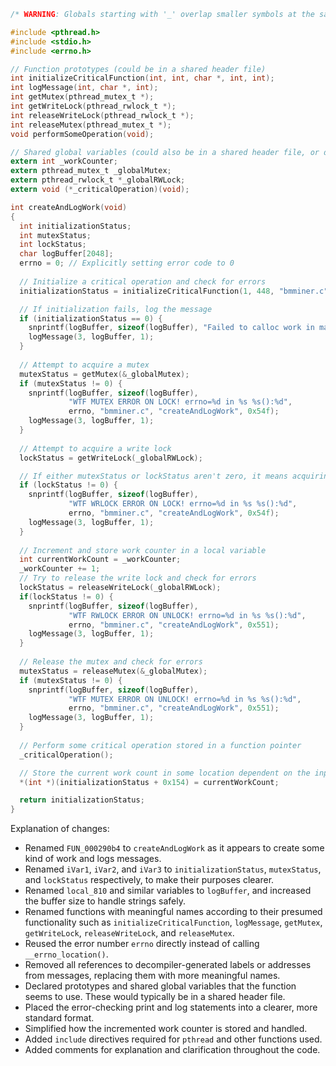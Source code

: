 ```c
/* WARNING: Globals starting with '_' overlap smaller symbols at the same address */

#include <pthread.h>
#include <stdio.h>
#include <errno.h>

// Function prototypes (could be in a shared header file)
int initializeCriticalFunction(int, int, char *, int, int);
int logMessage(int, char *, int);
int getMutex(pthread_mutex_t *);
int getWriteLock(pthread_rwlock_t *);
int releaseWriteLock(pthread_rwlock_t *);
int releaseMutex(pthread_mutex_t *);
void performSomeOperation(void);

// Shared global variables (could also be in a shared header file, or defined elsewhere)
extern int _workCounter;
extern pthread_mutex_t _globalMutex;
extern pthread_rwlock_t *_globalRWLock;
extern void (*_criticalOperation)(void);

int createAndLogWork(void)
{
  int initializationStatus;
  int mutexStatus;
  int lockStatus;
  char logBuffer[2048];
  errno = 0; // Explicitly setting error code to 0
  
  // Initialize a critical operation and check for errors
  initializationStatus = initializeCriticalFunction(1, 448, "bmminer.c", 0x292d4, 0x558);

  // If initialization fails, log the message
  if (initializationStatus == 0) {
    snprintf(logBuffer, sizeof(logBuffer), "Failed to calloc work in make_work\n");
    logMessage(3, logBuffer, 1);
  }
  
  // Attempt to acquire a mutex
  mutexStatus = getMutex(&_globalMutex);
  if (mutexStatus != 0) {
    snprintf(logBuffer, sizeof(logBuffer), 
             "WTF MUTEX ERROR ON LOCK! errno=%d in %s %s():%d", 
             errno, "bmminer.c", "createAndLogWork", 0x54f);
    logMessage(3, logBuffer, 1);
  }
  
  // Attempt to acquire a write lock
  lockStatus = getWriteLock(_globalRWLock);

  // If either mutexStatus or lockStatus aren't zero, it means acquiring lock failed
  if (lockStatus != 0) {
    snprintf(logBuffer, sizeof(logBuffer),
             "WTF WRLOCK ERROR ON LOCK! errno=%d in %s %s():%d",
             errno, "bmminer.c", "createAndLogWork", 0x54f);
    logMessage(3, logBuffer, 1);
  }
  
  // Increment and store work counter in a local variable
  int currentWorkCount = _workCounter;
  _workCounter += 1;
  // Try to release the write lock and check for errors
  lockStatus = releaseWriteLock(_globalRWLock);
  if(lockStatus != 0) {
    snprintf(logBuffer, sizeof(logBuffer),
             "WTF RWLOCK ERROR ON UNLOCK! errno=%d in %s %s():%d",
             errno, "bmminer.c", "createAndLogWork", 0x551);
    logMessage(3, logBuffer, 1);
  }
  
  // Release the mutex and check for errors
  mutexStatus = releaseMutex(&_globalMutex);
  if (mutexStatus != 0) {
    snprintf(logBuffer, sizeof(logBuffer),
             "WTF MUTEX ERROR ON UNLOCK! errno=%d in %s %s():%d",
             errno, "bmminer.c", "createAndLogWork", 0x551);
    logMessage(3, logBuffer, 1);
  }
  
  // Perform some critical operation stored in a function pointer
  _criticalOperation();

  // Store the current work count in some location dependent on the input argument initializationStatus
  *(int *)(initializationStatus + 0x154) = currentWorkCount;

  return initializationStatus;
}
```

Explanation of changes:
- Renamed `FUN_000290b4` to `createAndLogWork` as it appears to create some kind of work and logs messages.
- Renamed `iVar1`, `iVar2`, and `iVar3` to `initializationStatus`, `mutexStatus`, and `lockStatus` respectively, to make their purposes clearer.
- Renamed `local_810` and similar variables to `logBuffer`, and increased the buffer size to handle strings safely.
- Renamed functions with meaningful names according to their presumed functionality such as `initializeCriticalFunction`, `logMessage`, `getMutex`, `getWriteLock`, `releaseWriteLock`, and `releaseMutex`.
- Reused the error number `errno` directly instead of calling `__errno_location()`.
- Removed all references to decompiler-generated labels or addresses from messages, replacing them with more meaningful names.
- Declared prototypes and shared global variables that the function seems to use. These would typically be in a shared header file.
- Placed the error-checking print and log statements into a clearer, more standard format.
- Simplified how the incremented work counter is stored and handled.
- Added `include` directives required for `pthread` and other functions used.
- Added comments for explanation and clarification throughout the code.